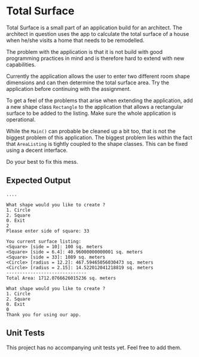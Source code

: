 # Total Surface

Total Surface is a small part of an application build for an architect. The architect in question uses the app to calculate the total surface of a house when he/she visits a home that needs to be remodelled.

The problem with the application is that it is not build with good programming practices in mind and is therefore hard to extend with new capabilities.

Currently the application allows the user to enter two different room shape dimensions and can then determine the total surface area. Try the application before continuing with the assignment.

To get a feel of the problems that arise when extending the application, add a new shape class `Rectangle` to the application that allows a rectangular surface to be added to the listing. Make sure the whole application is operational.

While the `Main()` can probable be cleaned up a bit too, that is not the biggest problem of this application. The biggest problem lies within the fact that `AreaListing` is tightly coupled to the shape classes. This can be fixed using a decent interface.

Do your best to fix this mess.

## Expected Output

```text
....

What shape would you like to create ?
1. Circle
2. Square
0. Exit
2
Please enter side of square: 33

You current surface listing:
<Square> [side = 10]: 100 sq. meters
<Square> [side = 6.4]: 40.96000000000001 sq. meters
<Square> [side = 33]: 1089 sq. meters
<Circle> [radius = 12.2]: 467.59465056030473 sq. meters
<Circle> [radius = 2.15]: 14.522012041218819 sq. meters
------------------------------
Total Area: 1712.0766626015236 sq. meters

What shape would you like to create ?
1. Circle
2. Square
0. Exit
0
Thank you for using our app.
```

## Unit Tests

This project has no accompanying unit tests yet. Feel free to add them.

<!-- This project has accompanying unit tests. See [xUnit Tests](/README.md#xunit-tests) on how to run them. -->

<!-- Do note that the unit tests will not run without errors until you created the required classes/properties/methods. You could always run specific tests in the "Test Explorer" that target the functionality you are currently working on. Just don't forget to run all tests once you think you are finished. -->

<!-- Also make sure to make your classes `public`. Otherwise the unit tests will not be able to access them. -->

